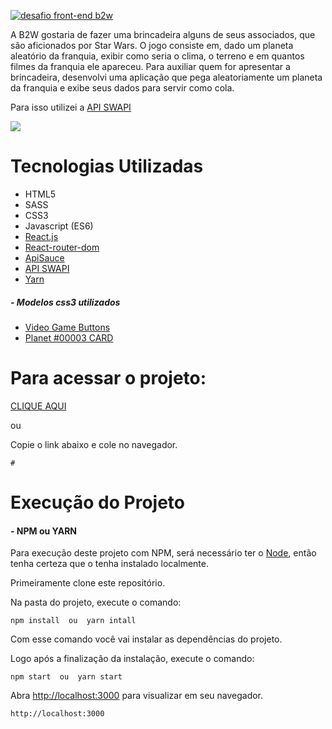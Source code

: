 [![desafio front-end b2w](http://yurimello.com/wp-content/uploads/2019/04/banner.png)](#)


A B2W gostaria de fazer uma brincadeira alguns de seus associados, que são aficionados por Star Wars.
O jogo consiste em, dado um planeta aleatório da franquia, exibir como seria o clima, o terreno e em quantos filmes da franquia ele apareceu.
Para auxiliar quem for apresentar a brincadeira, desenvolvi uma aplicação que pega aleatoriamente um planeta da franquia e exibe seus dados para servir como cola. 

Para isso utilizei a [API SWAPI](https://swapi.co/)

![](http://yurimello.com/wp-content/uploads/2019/04/icone.png) 

# Tecnologias Utilizadas

- HTML5
- SASS
- CSS3
- Javascript (ES6)
- [React.js](https://vuejs.org/)
- [React-router-dom](https://vuex.vuejs.org/)
- [ApiSauce](https://vuex.vuejs.org/)
- [API SWAPI](https://swapi.co/)
- [Yarn](https://yarnpkg.com/)

##### - Modelos css3 utilizados
- [Video Game Buttons](https://codepen.io/DanielWeiner/pen/iFadn)
- [Planet #00003 CARD](https://codepen.io/marcjfj/pen/EOrerZ)

# Para acessar o projeto:

[CLIQUE AQUI](#)

ou

Copie o link abaixo e cole no navegador.

```
#
```


# Execução do Projeto

#### - NPM ou YARN


Para execução deste projeto com NPM, será necessário ter o [Node](https://nodejs.org), então tenha certeza  que o tenha instalado localmente.

Primeiramente clone este repositório.

Na pasta do projeto, execute o comando:



```
npm install  ou  yarn intall

```

Com esse comando você vai instalar as dependências do projeto.
 
Logo após a finalizaçâo da instalação, execute o comando:



```
npm start  ou  yarn start

```

Abra [http://localhost:3000](http://localhost:3000) para visualizar em seu navegador.


```
http://localhost:3000

```
